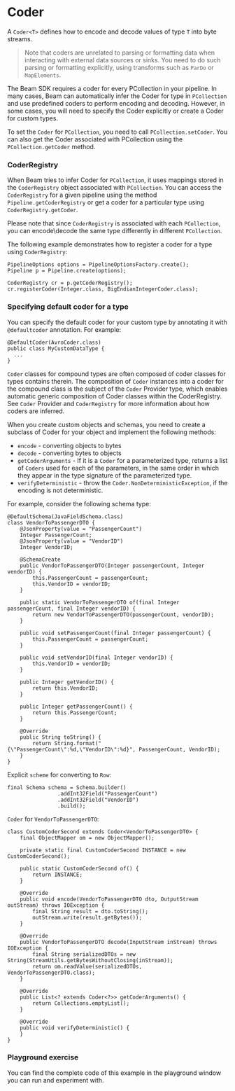 <!--
Licensed under the Apache License, Version 2.0 (the "License");
you may not use this file except in compliance with the License.
You may obtain a copy of the License at

http://www.apache.org/licenses/LICENSE-2.0

Unless required by applicable law or agreed to in writing, software
distributed under the License is distributed on an "AS IS" BASIS,
WITHOUT WARRANTIES OR CONDITIONS OF ANY KIND, either express or implied.
See the License for the specific language governing permissions and
limitations under the License.
-->

# Coder

A `Coder<T>` defines how to encode and decode values of type `T` into byte streams.

> Note that coders are unrelated to parsing or formatting data when interacting with external data sources or sinks. You need to do such parsing or formatting explicitly, using transforms such as `ParDo` or `MapElements`.

The Beam SDK requires a coder for every PCollection in your pipeline. In many cases, Beam can automatically infer the Coder for type in `PCollection` and use predefined coders to perform encoding and decoding. However, in some cases, you will need to specify the Coder explicitly or create a Coder for custom types.

To set the `Coder` for `PCollection`, you need to call `PCollection.setCoder`. You can also get the Coder associated with PCollection using the `PCollection.getCoder` method.

### CoderRegistry

When Beam tries to infer Coder for `PCollection`, it uses mappings stored in the `CoderRegistry` object associated with `PCollection`. You can access the `CoderRegistry` for a given pipeline using the method `Pipeline.getCoderRegistry` or get a coder for a particular type using `CoderRegistry.getCoder`.

Please note that since `CoderRegistry` is associated with each `PCollection`, you can encode\decode the same type differently in different `PCollection`.

The following example demonstrates how to register a coder for a type using `CoderRegistry`:

```
PipelineOptions options = PipelineOptionsFactory.create();
Pipeline p = Pipeline.create(options);

CoderRegistry cr = p.getCoderRegistry();
cr.registerCoder(Integer.class, BigEndianIntegerCoder.class);
```

### Specifying default coder for a type

You can specify the default coder for your custom type by annotating it with `@defaultcoder` annotation. For example:
```
@DefaultCoder(AvroCoder.class)
public class MyCustomDataType {
  ...
}
```


`Coder` classes for compound types are often composed of coder classes for types contains therein. The composition of `Coder` instances into a coder for the compound class is the subject of the `Coder` Provider type, which enables automatic generic composition of Coder classes within the CoderRegistry. See `Coder` Provider and `CoderRegistry` for more information about how coders are inferred.

When you create custom objects and schemas, you need to create a subclass of Coder for your object and implement the following methods:
* `encode` - converting objects to bytes
* `decode` - converting bytes to objects
* `getCoderArguments` - If it is a `Coder` for a parameterized type, returns a list of `Coders` used for each of the parameters, in the same order in which they appear in the type signature of the parameterized type.
* `verifyDeterministic` - throw the `Coder.NonDeterministicException`, if the encoding is not deterministic.

For example, consider the following schema type:

```
@DefaultSchema(JavaFieldSchema.class)
class VendorToPassengerDTO {
    @JsonProperty(value = "PassengerCount")
    Integer PassengerCount;
    @JsonProperty(value = "VendorID")
    Integer VendorID;

    @SchemaCreate
    public VendorToPassengerDTO(Integer passengerCount, Integer vendorID) {
        this.PassengerCount = passengerCount;
        this.VendorID = vendorID;
    }

    public static VendorToPassengerDTO of(final Integer passengerCount, final Integer vendorID) {
        return new VendorToPassengerDTO(passengerCount, vendorID);
    }

    public void setPassengerCount(final Integer passengerCount) {
        this.PassengerCount = passengerCount;
    }

    public void setVendorID(final Integer vendorID) {
        this.VendorID = vendorID;
    }

    public Integer getVendorID() {
        return this.VendorID;
    }

    public Integer getPassengerCount() {
        return this.PassengerCount;
    }

    @Override
    public String toString() {
        return String.format("{\"PassengerCount\":%d,\"VendorID\":%d}", PassengerCount, VendorID);
    }
}
```

Explicit `scheme` for converting to `Row`:
```
final Schema schema = Schema.builder()
                .addInt32Field("PassengerCount")
                .addInt32Field("VendorID")
                .build();
```

`Coder` for `VendorToPassengerDTO`:
```
class CustomCoderSecond extends Coder<VendorToPassengerDTO> {
    final ObjectMapper om = new ObjectMapper();

    private static final CustomCoderSecond INSTANCE = new CustomCoderSecond();

    public static CustomCoderSecond of() {
        return INSTANCE;
    }

    @Override
    public void encode(VendorToPassengerDTO dto, OutputStream outStream) throws IOException {
        final String result = dto.toString();
        outStream.write(result.getBytes());
    }

    @Override
    public VendorToPassengerDTO decode(InputStream inStream) throws IOException {
        final String serializedDTOs = new String(StreamUtils.getBytesWithoutClosing(inStream));
        return om.readValue(serializedDTOs, VendorToPassengerDTO.class);
    }

    @Override
    public List<? extends Coder<?>> getCoderArguments() {
        return Collections.emptyList();
    }

    @Override
    public void verifyDeterministic() {
    }
}
```

### Playground exercise

You can find the complete code of this example in the playground window you can run and experiment with.
